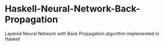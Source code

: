 # Haskell-Neural-Network-Back-Propagation
Layered Neural Network with Back Propagation algorithm implemented in Haskell
